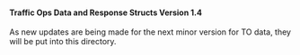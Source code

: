 
#### Traffic Ops Data and Response Structs Version 1.4

As new updates are being made for the next minor version for TO data, they will be put into this directory.

